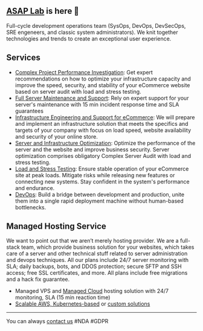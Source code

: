 ## [ASAP Lab](https://asaplab.io/) is here 👋

Full-cycle development operations team (SysOps, DevOps, DevSecOps, SRE engeneers, and classic system administrators). We knit together technologies and trends to create an exceptional user experience.

## Services

- [Complex Project Performance Investigation](https://asaplab.io/services/complex-project-performance-investigation): Get expert recommendations on how to optimize your infrastructure capacity and improve the speed, security, and stability of your eCommerce website based on server audit with load and stress testing.
- [Full Server Maintenance and Support](https://asaplab.io/services/full-server-maintenance): Rely on expert support for your server's maintenance with 15 min incident response time and SLA guarantees
- [Infrastructure Engineering and Support for eCommerce](https://asaplab.io/infrastructure-engineering-and-support-for-ecommerce): We will prepare and implement an infrastructure solution that meets the specifics and targets of your company with focus on load speed, website availability and security of your online store.
- [Server and Infrastructure Optimization](https://asaplab.io/services/server-optimization): Optimize the performance of the server and the website and improve business security. Server optimization comprises obligatory Complex Server Audit with load and stress testing.
- [Load and Stress Testing](https://asaplab.io/services/load-testing): Ensure stable operation of your eCommerce site at peak loads. Mitigate risks while releasing new features or connecting new systems. Stay confident in the system's performance and endurance.
- [DevOps](https://asaplab.io/services/devops): Build a bridge between development and production, unite them into a single rapid deployment machine without human-based bottlenecks.

## Managed Hosting Service

We want to point out that we aren’t merely hosting provider. We are a full-stack team, which provide business solution for your websites, which takes care of a server and other technical stuff related to server administration and devops techniques.
All our plans include 24/7 server monitoring with SLA; daily backups, bots, and DDOS protection; secure SFTP and SSH access; free SSL certificates, and more. All plans include free migrations and a hack fix guarantee.

- Managed VPS and [Managed Cloud](https://scalesta.com/) hosting solution with 24/7 monitoring, SLA (15 min reaction time)
- [Scalable AWS, Kubernetes-based](https://asaplab.io/hosting/scalable-hosting-solution) or [custom solutions](https://asaplab.io/hosting/custom-hosting)

---

You can always [contact us](https://asaplab.io/contact-us) #NDA #GDPR

